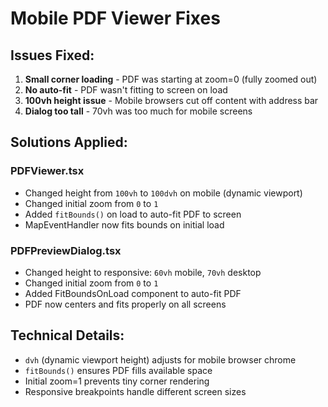 # Mobile PDF Viewer Fixes

## Issues Fixed:
1. **Small corner loading** - PDF was starting at zoom=0 (fully zoomed out)
2. **No auto-fit** - PDF wasn't fitting to screen on load
3. **100vh height issue** - Mobile browsers cut off content with address bar
4. **Dialog too tall** - 70vh was too much for mobile screens

## Solutions Applied:

### PDFViewer.tsx
- Changed height from `100vh` to `100dvh` on mobile (dynamic viewport)
- Changed initial zoom from `0` to `1`
- Added `fitBounds()` on load to auto-fit PDF to screen
- MapEventHandler now fits bounds on initial load

### PDFPreviewDialog.tsx
- Changed height to responsive: `60vh` mobile, `70vh` desktop
- Changed initial zoom from `0` to `1`
- Added FitBoundsOnLoad component to auto-fit PDF
- PDF now centers and fits properly on all screens

## Technical Details:
- `dvh` (dynamic viewport height) adjusts for mobile browser chrome
- `fitBounds()` ensures PDF fills available space
- Initial zoom=1 prevents tiny corner rendering
- Responsive breakpoints handle different screen sizes